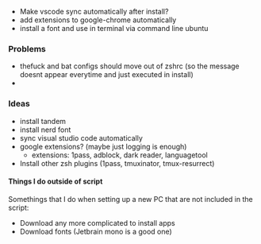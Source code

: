 - Make vscode sync automatically after install?
- add extensions to google-chrome automatically
- install a font and use in terminal via command line ubuntu

### Problems

- thefuck and bat configs should move out of zshrc (so the message doesnt appear everytime and just executed in install)
-

### Ideas

- install tandem
- install nerd font
- sync visual studio code automatically
- google extensions? (maybe just logging is enough)
  - extensions: 1pass, adblock, dark reader, languagetool
- Install other zsh plugins (1pass, tmuxinator, tmux-resurrect)

#### Things I do outside of script

Somethings that I do when setting up a new PC that are not included in the script:

- Download any more complicated to install apps
- Download fonts (Jetbrain mono is a good one)
